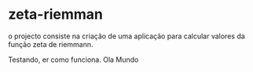 # zeta-riemman
o projecto consiste na criação de uma aplicação para calcular valores da função zeta de riemmann. 

Testando, er como funciona. Ola Mundo
